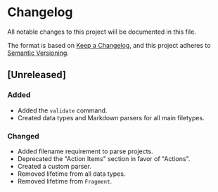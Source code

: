 # Changelog

All notable changes to this project will be documented in this file.

The format is based on [Keep a Changelog](https://keepachangelog.com/en/1.0.0/),
and this project adheres to [Semantic Versioning](https://semver.org/spec/v2.0.0.html).

## [Unreleased]

### Added

- Added the `validate` command.
- Created data types and Markdown parsers for all main filetypes.

### Changed

- Added filename requirement to parse projects.
- Deprecated the "Action Items" section in favor of "Actions".
- Created a custom parser.
- Removed lifetime from all data types.
- Removed lifetime from `Fragment`.
